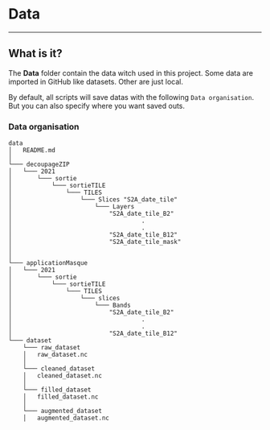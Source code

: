 # Data


***


## What is it?

The **Data** folder contain the data witch used in this project. Some data are imported in GitHub like datasets. Other
are just local.

By default, all scripts will save datas with the following `Data organisation`. But you can also specify where you want 
saved outs.


### Data organisation

```
data
│   README.md
│
└─── decoupageZIP
│   └─── 2021
│       └─── sortie
│           └─── sortieTILE
│               └─── TILES
│                   └─── Slices "S2A_date_tile"
│                       └─── Layers
│                           "S2A_date_tile_B2"
│                                    .
│                                    .
│                           "S2A_date_tile_B12"
│                           "S2A_date_tile_mask"
│
│
└─── applicationMasque
│   └─── 2021
│       └─── sortie
│           └─── sortieTILE
│               └─── TILES
│                   └─── slices
│                       └─── Bands
│                           "S2A_date_tile_B2"
│                                    .
│                                    .
│                           "S2A_date_tile_B12" 
└─── dataset
    └─── raw_dataset
    │   raw_dataset.nc
    │
    └─── cleaned_dataset
    │   cleaned_dataset.nc
    │
    └─── filled_dataset
    │   filled_dataset.nc
    │
    └─── augmented_dataset
    │   augmented_dataset.nc

```
